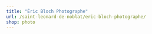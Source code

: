 ```yaml
---
title: "Éric Bloch Photographe"
url: /saint-leonard-de-noblat/eric-bloch-photographe/
shop: photo
---
```

